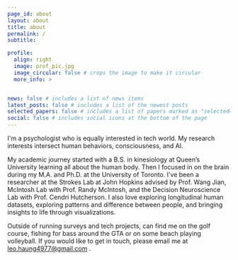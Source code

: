 ```yaml
---
page_id: about
layout: about
title: about
permalink: /
subtitle: 

profile:
  align: right
  image: prof_pic.jpg
  image_circular: false # crops the image to make it circular
  more_info: >


news: false # includes a list of news items
latest_posts: false # includes a list of the newest posts
selected_papers: false # includes a list of papers marked as "selected={true}"
social: false # includes social icons at the bottom of the page
---
```


I'm a psychologist who is equally interested in tech world. My research interests intersect human behaviors, consciousness, and AI.
 
My academic journey started with a B.S. in kinesiology at Queen’s University learning all about the human body. Then I focused in on the brain during my M.A. and Ph.D. at the University of Toronto.  I’ve been a researcher at the Strokes Lab at John Hopkins advised by Prof. Wang Jian, McIntosh Lab with Prof. Randy McIntosh, and the Decision Neuroscience Lab with Prof. Cendri Hutcherson. I also love exploring longitudinal human datasets, exploring patterns and difference between people, and bringing insights to life through visualizations.

Outside of running surveys and tech projects, can find me on the golf course, fishing for bass around the GTA or on some beach playing volleyball. If you would like to get in touch, please email me at leo.haung4977@gmail.com .

